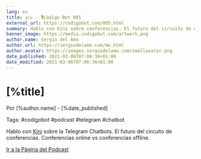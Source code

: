 ```yaml
---
lang: es
title: 🇪🇸 - 🎙Código Bot 005
external_url: https://codigobot.com/005.html
summary: Hablo con Kini sobre conferencias. El futuro del circuito de conferencias. Conferencias online vs conferencias offline.
banner_image: https://media.codigobot.com/artwork.png
author.name: Sergio del Amo
author.url: https://sergiodelamo.com/me.html
author.avatar: https://images.sergiodelamo.com/smallavatar.png 
date_published: 2021-03-06T07:06:36+01:00
date_modified: 2021-03-06T07:06:36+01:00
---
```


# [%title]
    
Por [%author.name] - [%date_published]

Tags: #codigobot #podcast #telegram #chatbot

Hablo con [Kini](https://kinisoftware.com/) sobre la Telegram Chatbots.  El futuro del circuito de conferencias. Conferencias online vs conferencias offline.

[Ir a la Página del Podcast]([%external_url])